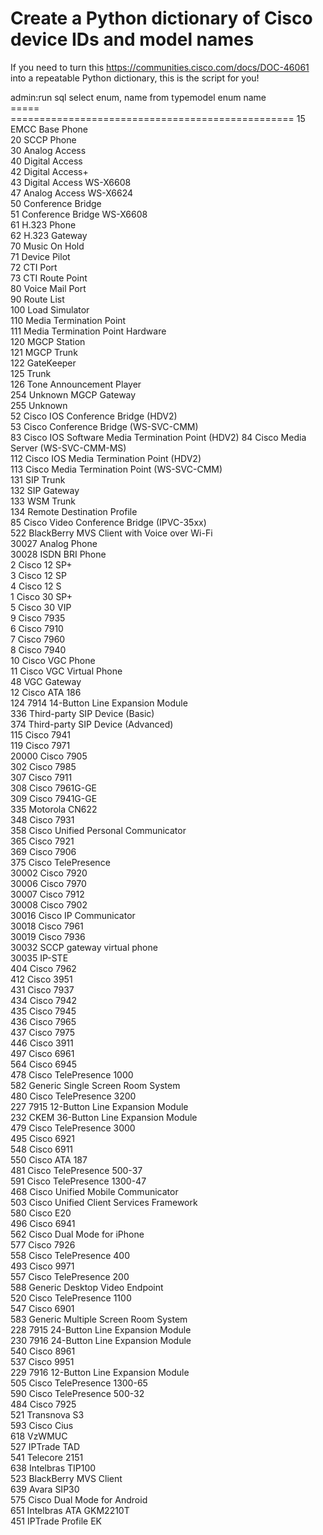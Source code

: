 # Create a Python dictionary of Cisco device IDs and model names

If you need to turn this https://communities.cisco.com/docs/DOC-46061 into a repeatable Python dictionary, this is the script for you!

admin:run sql select enum, name from typemodel
enum  name                                              
===== ================================================= 
15    EMCC Base Phone                                   
20    SCCP Phone                                        
30    Analog Access                                     
40    Digital Access                                    
42    Digital Access+                                   
43    Digital Access WS-X6608                           
47    Analog Access WS-X6624                            
50    Conference Bridge                                 
51    Conference Bridge WS-X6608                        
61    H.323 Phone                                       
62    H.323 Gateway                                     
70    Music On Hold                                     
71    Device Pilot                                      
72    CTI Port                                          
73    CTI Route Point                                   
80    Voice Mail Port                                   
90    Route List                                        
100   Load Simulator                                    
110   Media Termination Point                           
111   Media Termination Point Hardware                  
120   MGCP Station                                      
121   MGCP Trunk                                        
122   GateKeeper                                        
125   Trunk                                             
126   Tone Announcement Player                          
254   Unknown MGCP Gateway                              
255   Unknown                                           
52    Cisco IOS Conference Bridge (HDV2)                
53    Cisco Conference Bridge (WS-SVC-CMM)              
83    Cisco IOS Software Media Termination Point (HDV2) 
84    Cisco Media Server (WS-SVC-CMM-MS)                
112   Cisco IOS Media Termination Point (HDV2)          
113   Cisco Media Termination Point (WS-SVC-CMM)        
131   SIP Trunk                                         
132   SIP Gateway                                       
133   WSM Trunk                                         
134   Remote Destination Profile                        
85    Cisco Video Conference Bridge (IPVC-35xx)         
522   BlackBerry MVS Client with Voice over Wi-Fi       
30027 Analog Phone                                      
30028 ISDN BRI Phone                                    
2     Cisco 12 SP+                                      
3     Cisco 12 SP                                       
4     Cisco 12 S                                        
1     Cisco 30 SP+                                      
5     Cisco 30 VIP                                      
9     Cisco 7935                                        
6     Cisco 7910                                        
7     Cisco 7960                                        
8     Cisco 7940                                        
10    Cisco VGC Phone                                   
11    Cisco VGC Virtual Phone                           
48    VGC Gateway                                       
12    Cisco ATA 186                                     
124   7914 14-Button Line Expansion Module              
336   Third-party SIP Device (Basic)                    
374   Third-party SIP Device (Advanced)                 
115   Cisco 7941                                        
119   Cisco 7971                                        
20000 Cisco 7905                                        
302   Cisco 7985                                        
307   Cisco 7911                                        
308   Cisco 7961G-GE                                    
309   Cisco 7941G-GE                                    
335   Motorola CN622                                    
348   Cisco 7931                                        
358   Cisco Unified Personal Communicator               
365   Cisco 7921                                        
369   Cisco 7906                                        
375   Cisco TelePresence                                
30002 Cisco 7920                                        
30006 Cisco 7970                                        
30007 Cisco 7912                                        
30008 Cisco 7902                                        
30016 Cisco IP Communicator                             
30018 Cisco 7961                                        
30019 Cisco 7936                                        
30032 SCCP gateway virtual phone                        
30035 IP-STE                                            
404   Cisco 7962                                        
412   Cisco 3951                                        
431   Cisco 7937                                        
434   Cisco 7942                                        
435   Cisco 7945                                        
436   Cisco 7965                                        
437   Cisco 7975                                        
446   Cisco 3911                                        
497   Cisco 6961                                        
564   Cisco 6945                                        
478   Cisco TelePresence 1000                           
582   Generic Single Screen Room System                 
480   Cisco TelePresence 3200                           
227   7915 12-Button Line Expansion Module              
232   CKEM 36-Button Line Expansion Module              
479   Cisco TelePresence 3000                           
495   Cisco 6921                                        
548   Cisco 6911                                        
550   Cisco ATA 187                                     
481   Cisco TelePresence 500-37                         
591   Cisco TelePresence 1300-47                        
468   Cisco Unified Mobile Communicator                 
503   Cisco Unified Client Services Framework           
580   Cisco E20                                         
496   Cisco 6941                                        
562   Cisco Dual Mode for iPhone                        
577   Cisco 7926                                        
558   Cisco TelePresence 400                            
493   Cisco 9971                                        
557   Cisco TelePresence 200                            
588   Generic Desktop Video Endpoint                    
520   Cisco TelePresence 1100                           
547   Cisco 6901                                        
583   Generic Multiple Screen Room System               
228   7915 24-Button Line Expansion Module              
230   7916 24-Button Line Expansion Module              
540   Cisco 8961                                        
537   Cisco 9951                                        
229   7916 12-Button Line Expansion Module              
505   Cisco TelePresence 1300-65                        
590   Cisco TelePresence 500-32                         
484   Cisco 7925                                        
521   Transnova S3                                      
593   Cisco Cius                                        
618   VzWMUC                                            
527   IPTrade TAD                                       
541   Telecore 2151                                     
638   Intelbras TIP100                                  
523   BlackBerry MVS Client                             
639   Avara SIP30                                       
575   Cisco Dual Mode for Android                       
651   Intelbras ATA GKM2210T                            
451   IPTrade Profile EK            
